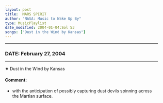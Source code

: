 ```yaml
---
layout: post
title:  MARS SPIRIT
author: "NASA: Music to Wake Up By"
type: MusicPlaylist
date_modified: 2004-01-04:Sol 53
songs: ["Dust in the Wind by Kansas"]
---
```


----
### DATE: February 27, 2004
----
✷ Dust in the Wind by Kansas

#### Comment:
* with the anticipation of possibly capturing dust devils spinning across the Martian surface.



<br/>
<center>
	<a target="_blank"
	   href="https://twitter.com/intent/tweet?hashtags=Space,NASA,Playlist,NASAWakeupCalls,SpaceProgram&text={{ page.author}}, '{{ page.songs.first }}' {{ page.title }}, {{ page.date | date: '%B %d, %Y' }}. {{ site.url }}{{ page.url }} @nasawakeupcalls">
	   <i class="fab fa-twitter" alt="Tweet this page" style="font-size: 1.3em;"></i>
	</a>
	&nbsp; 	<i class="fas fa-user-astronaut" style="font-size: 1.5em;"></i> &nbsp;
    <a type="amzn" search="'Dust in the Wind by Kansas'" category="popular music">
        <i class="fab fa-amazon" style="font-size: 1.3em;"></i>
    </a>
</center>
